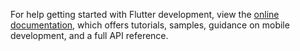 

For help getting started with Flutter development, view the
[online documentation](https://docs.flutter.dev/), which offers tutorials,
samples, guidance on mobile development, and a full API reference.
